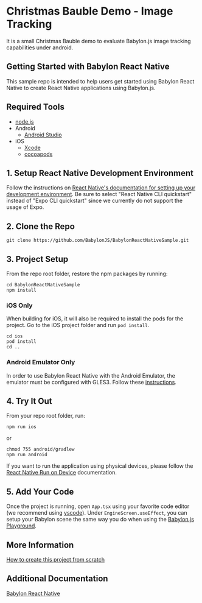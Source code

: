 # Christmas Bauble Demo - Image Tracking
It is a small Christmas Bauble demo to evaluate Babylon.js image tracking capabilities under android.

## Getting Started with Babylon React Native 
This sample repo is intended to help users get started using Babylon React Native to create React Native applications using Babylon.js.

## Required Tools
- [node.js](https://nodejs.org/)
- Android
    - [Android Studio](https://developer.android.com/studio/)
- iOS
    - [Xcode](https://developer.apple.com/xcode/resources/)
    - [cocoapods](https://cocoapods.org/)

## 1. Setup React Native Development Environment

Follow the instructions on [React Native's documentation for setting up your development environment](https://reactnative.dev/docs/environment-setup/). Be sure to select "React Native CLI quickstart" instead of "Expo CLI quickstart" since we currently do not support the usage of Expo. 

## 2. Clone the Repo 

```
git clone https://github.com/BabylonJS/BabylonReactNativeSample.git
```

## 3. Project Setup

From the repo root folder, restore the npm packages by running:

```
cd BabylonReactNativeSample
npm install
```

### iOS Only 

When building for iOS, it will also be required to install the pods for the project. Go to the iOS project folder and run `pod install`.

```
cd ios
pod install
cd ..
```

### Android Emulator Only

In order to use Babylon React Native with the Android Emulator, the emulator must be configured with GLES3. Follow these [instructions](docs/ANDROID_EMULATOR.md).

## 4. Try It Out

From your repo root folder, run:

```
npm run ios
```
or
```
chmod 755 android/gradlew
npm run android
```

If you want to run the application using physical devices, please follow the [React Native Run on Device](https://reactnative.dev/docs/running-on-device) documentation.

## 5. Add Your Code

Once the project is running, open `App.tsx` using your favorite code editor (we recommend using [vscode](https://code.visualstudio.com/)). Under `EngineScreen.useEffect`, you can setup your Babylon scene the same way you do when using the [Babylon.js Playground](https://www.babylonjs-playground.com/).

## More Information

[How to create this project from scratch](CREATE.md)

## Additional Documentation

[Babylon React Native](https://github.com/BabylonJS/BabylonReactNative)
